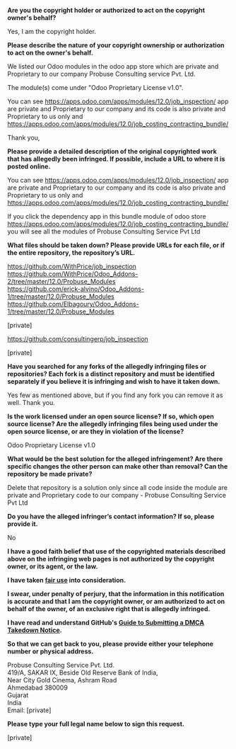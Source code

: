 **Are you the copyright holder or authorized to act on the copyright owner's behalf?**

Yes, I am the copyright holder.

**Please describe the nature of your copyright ownership or authorization to act on the owner's behalf.**

We listed our Odoo modules in the odoo app store which are private and Proprietary to our company Probuse Consulting service Pvt. Ltd.

The module(s) come under "Odoo Proprietary License v1.0".

You can see https://apps.odoo.com/apps/modules/12.0/job_inspection/ app are private and Proprietary to our company and its code is also private and Proprietary to us only and https://apps.odoo.com/apps/modules/12.0/job_costing_contracting_bundle/

Thank you,

**Please provide a detailed description of the original copyrighted work that has allegedly been infringed. If possible, include a URL to where it is posted online.**

You can see https://apps.odoo.com/apps/modules/12.0/job_inspection/ app are private and Proprietary to our company and its code is also private and Proprietary to us only and https://apps.odoo.com/apps/modules/12.0/job_costing_contracting_bundle/

If you click the dependency app in this bundle module of odoo store https://apps.odoo.com/apps/modules/12.0/job_costing_contracting_bundle/ you will see all the modules of Probuse Consulting Service Pvt Ltd

**What files should be taken down? Please provide URLs for each file, or if the entire repository, the repository’s URL.**

https://github.com/WithPrice/job_inspection  
https://github.com/WithPrice/Odoo_Addons-2/tree/master/12.0/Probuse_Modules  
https://github.com/erick-alvino/Odoo_Addons-1/tree/master/12.0/Probuse_Modules  
https://github.com/Elbagoury/Odoo_Addons-1/tree/master/12.0/Probuse_Modules  

[private]

https://github.com/consultingerp/job_inspection

[private]

**Have you searched for any forks of the allegedly infringing files or repositories? Each fork is a distinct repository and must be identified separately if you believe it is infringing and wish to have it taken down.**

Yes few as mentioned above, but if you find any fork you can remove it as well. Thank you.

**Is the work licensed under an open source license? If so, which open source license? Are the allegedly infringing files being used under the open source license, or are they in violation of the license?**

Odoo Proprietary License v1.0

**What would be the best solution for the alleged infringement? Are there specific changes the other person can make other than removal? Can the repository be made private?**

Delete that repository is a solution only since all code inside the module are private and Proprietary code to our company - Probuse Consulting Service Pvt Ltd

**Do you have the alleged infringer’s contact information? If so, please provide it.**

No

**I have a good faith belief that use of the copyrighted materials described above on the infringing web pages is not authorized by the copyright owner, or its agent, or the law.**

**I have taken <a href="https://www.lumendatabase.org/topics/22">fair use</a> into consideration.**

**I swear, under penalty of perjury, that the information in this notification is accurate and that I am the copyright owner, or am authorized to act on behalf of the owner, of an exclusive right that is allegedly infringed.**

**I have read and understand GitHub's <a href="https://docs.github.com/articles/guide-to-submitting-a-dmca-takedown-notice/">Guide to Submitting a DMCA Takedown Notice</a>.**

**So that we can get back to you, please provide either your telephone number or physical address.**

Probuse Consulting Service Pvt. Ltd.  
419/A, SAKAR IX, Beside Old Reserve Bank of India,  
Near City Gold Cinema, Ashram Road  
Ahmedabad 380009  
Gujarat  
India  
Email: [private]

**Please type your full legal name below to sign this request.**

[private]
